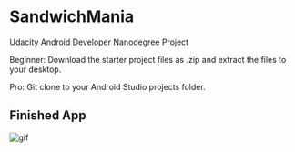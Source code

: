 # SandwichMania
Udacity Android Developer Nanodegree Project

Beginner: Download the starter project files as .zip and extract the files to your desktop.

Pro: Git clone to your Android Studio projects folder.

## Finished App
![gif](https://user-images.githubusercontent.com/35500199/47589567-631ea880-d91e-11e8-859f-a1ae1d7dccf4.gif)

